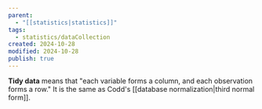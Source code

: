 ```yaml
---
parent:
  - "[[statistics|statistics]]"
tags:
  - statistics/dataCollection
created: 2024-10-28
modified: 2024-10-28
publish: true
---
```

**Tidy data** means that "each variable forms a column, and each observation forms a row." It is the same as Codd's [[database normalization|third normal form]].
